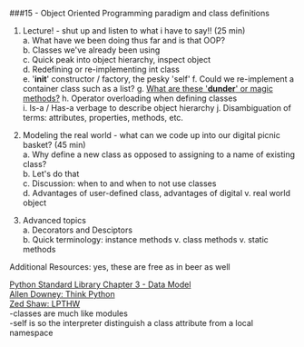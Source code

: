 ###15 - Object Oriented Programming paradigm and class definitions



1. Lecture! - shut up and listen to what i have to say!! (25 min)     
    a. What have we been doing thus far and is that OOP?    
    b. Classes we've already been using    
    c. Quick peak into object hierarchy, inspect object    
    d. Redefining or re-implementing int class    
    e. '__init__' constructor / factory, the pesky 'self'
    f. Could we re-implement a container class such as a list? 
    g. [What are these '__dunder__' or magic methods?](http://www.rafekettler.com/magicmethods.html) 
    h. Operator overloading when defining classes      
    i. Is-a / Has-a verbage to describe object hierarchy
    j. Disambiguation of terms: attributes, properties, methods, etc.    

2. Modeling the real world - what can we code up into our digital picnic basket? (45 min)    
    a. Why define a new class as opposed to assigning to a name of existing class?    
    b. Let's do that    
    c. Discussion: when to and when to not use classes    
    d. Advantages of user-defined class, advantages of digital v. real world object    

3. Advanced topics    
    a. Decorators and Desciptors    
    b. Quick terminology: instance methods v. class methods v. static methods  



 

Additional Resources: yes, these are free as in beer as well 


[Python Standard Library Chapter 3 - Data Model](https://docs.python.org/2/reference/datamodel.html)        
[Allen Downey: Think Python](http://www.greenteapress.com/thinkpython/thinkpython.html)    
[Zed Shaw: LPTHW](http://learnpythonthehardway.org/book/)  
    -classes are much like modules     
    -self is so the interpreter distinguish a class attribute from a local namespace